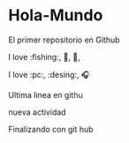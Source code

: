 # Hola-Mundo

El primer repositorio en Github 

I love :fishing:, :stars:, :apple:, 

I love :pc:, :desing:, 🎧


Ultima linea en githu

nueva actividad

Finalizando con git hub 
